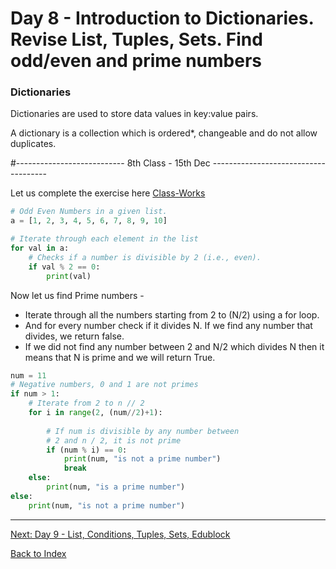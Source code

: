 
# Day 8 - Introduction to Dictionaries. Revise List, Tuples, Sets. Find odd/even and prime numbers 

### Dictionaries
Dictionaries are used to store data values in key:value pairs.

A dictionary is a collection which is ordered*, changeable and do not allow duplicates.

#--------------------------- 8th Class - 15th Dec -------------------------------------

Let us complete the exercise here [Class-Works](https://app.edublocks.org/project/2PgJC1xT7FQhR35obp4zUBMNNFh1/m96OSCNxN3P3kN1h3V0y)

```python
# Odd Even Numbers in a given list. 
a = [1, 2, 3, 4, 5, 6, 7, 8, 9, 10]

# Iterate through each element in the list
for val in a:  
    # Checks if a number is divisible by 2 (i.e., even).
    if val % 2 == 0:
        print(val)
```

Now let us find Prime numbers -
- Iterate through all the numbers starting from 2 to (N/2) using a for loop. 
- And for every number check if it divides N. If we find any number that divides, we return false.
- If we did not find any number between 2 and N/2 which divides N then it means that N is prime and we will return True.

``` python
num = 11
# Negative numbers, 0 and 1 are not primes
if num > 1:
    # Iterate from 2 to n // 2
    for i in range(2, (num//2)+1):
      
        # If num is divisible by any number between
        # 2 and n / 2, it is not prime
        if (num % i) == 0:
            print(num, "is not a prime number")
            break
    else:
        print(num, "is a prime number")
else:
    print(num, "is not a prime number")
```


------
[Next: Day 9 - List, Conditions, Tuples, Sets, Edublock](07-day07.md)

[Back to Index](index.md)